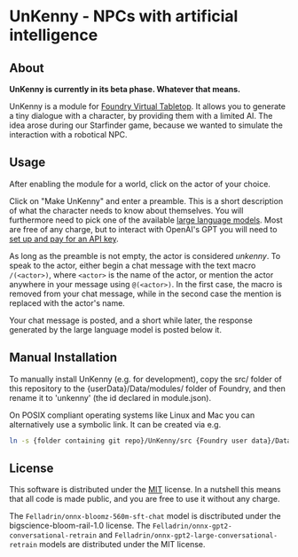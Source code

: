 # UnKenny - NPCs with artificial intelligence

## About

__UnKenny is currently in its beta phase. Whatever that means.__

UnKenny is a module for [Foundry Virtual Tabletop](https://foundryvtt.com/). It allows you to generate a tiny dialogue with a character, by providing them with a limited AI. The idea arose during our Starfinder game, because we wanted to simulate the interaction with a robotical NPC.

## Usage

After enabling the module for a world, click on the actor of your choice.

Click on "Make UnKenny" and enter a preamble. This is a short description of what the character needs to know about themselves. You will furthermore need to pick one of the available [large language models](https://en.wikipedia.org/wiki/Large_language_model). Most are free of any charge, but to interact with OpenAI's GPT you will need to [set up and pay for an API key](https://blog.streamlit.io/beginners-guide-to-openai-api/).

As long as the preamble is not empty, the actor is considered *unkenny*. To speak to the actor, either begin a chat message with the text macro `/(<actor>)`, where `<actor>` is the name of the actor, or mention the actor anywhere in your message using `@(<actor>)`. In the first case, the macro is removed from your chat message, while in the second case the mention is replaced with the actor's name.

Your chat message is posted, and a short while later, the response generated by the large language model is posted below it.

## Manual Installation

To manually install UnKenny (e.g. for development), copy the src/ folder of this repository to the {userData}/Data/modules/ folder of Foundry, and then rename it to 'unkenny' (the id declared in module.json).

On POSIX compliant operating systems like Linux and Mac you can alternatively use a symbolic link. It can be created via e.g.

```bash
ln -s {folder containing git repo}/UnKenny/src {Foundry user data}/Data/modules/unkenny
```

## License

This software is distributed under the [MIT](https://choosealicense.com/licenses/mit/) license. In a nutshell this means that all code is made public, and you are free to use it without any charge.

The `Felladrin/onnx-bloomz-560m-sft-chat` model is disctributed under the bigscience-bloom-rail-1.0 license.
The `Felladrin/onnx-gpt2-conversational-retrain` and `Felladrin/onnx-gpt2-large-conversational-retrain` models are distributed under the MIT license.